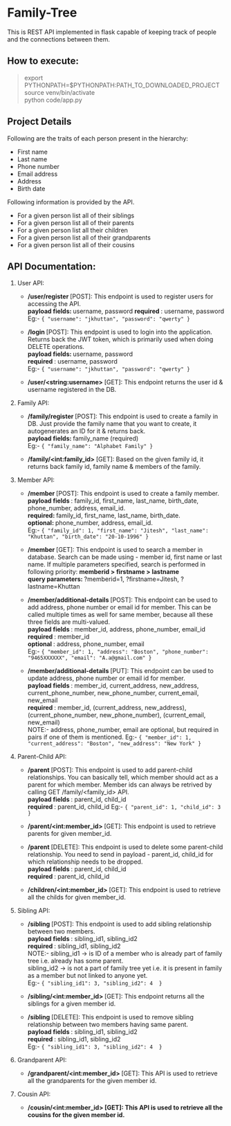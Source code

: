 # Family-Tree

This is REST API implemented in flask capable of keeping track of people and the connections between them.


## How to execute:
> export PYTHONPATH=$PYTHONPATH:PATH_TO_DOWNLOADED_PROJECT  
> source venv/bin/activate  
> python code/app.py  



## Project Details

Following are the traits of each person present in the hierarchy:
- First name
- Last name
- Phone number
- Email address
- Address
- Birth date

Following information is provided by the API.
- For a given person list all of their siblings
- For a given person list all of their parents
- For a given person list all their children
- For a given person list all of their grandparents
- For a given person list all of their cousins

## API Documentation:  

1. User API:
    - <b> /user/register </b> [POST]: This endpoint is used to register users for accessing the API.  
      <b> payload fields: </b> username, password
      <b> required </b>: username, password   
      Eg:- `{ "username": "jkhuttan", "password": "qwerty" }`

    - <b> /login </b> [POST]: This endpoint is used to login into the application. Returns back the JWT token, which is primarily used when doing DELETE operations.  
      <b> payload fields: </b> username, password  
      <b> required </b>: username, password  
      Eg:- `{ "username": "jkhuttan", "password": "qwerty" }`

    - <b> /user/\<string:username\> </b> [GET]: This endpoint returns the user id & username registered in the DB.
  
2. Family API:
    - <b> /family/register </b> [POST]: This endpoint is used to create a family in DB. Just provide the family name that you want to create, it autogenerates an ID for it & returns back.  
      <b> payload fields: </b> family_name (required)  
      Eg:- `{ "family_name": "Alphabet Family" }`  

    - <b> /family/\<int:family_id\> </b> [GET]: Based on the given family id, it returns back family id, family name & members of the family.  
  
3. Member API:
    - <b> /member </b> [POST]: This endpoint is used to create a family member.  
      <b> payload fields </b>: family_id, first_name, last_name, birth_date, phone_number, address, email_id.  
      <b> required: </b> family_id, first_name, last_name, birth_date.  
      <b> optional: </b> phone_number, address, email_id.  
      Eg:- `{
        "family_id": 1,
        "first_name": "Jitesh",
        "last_name": "Khuttan",
        "birth_date": "20-10-1996"
      }`

    - <b> /member </b> [GET]: This endpoint is used to search a member in database. Search can be made using - member id, first name or last name.
      If multiple parameters specified, search is performed in following priority: <b> memberid > firstname > lastname </b>   
      <b> query parameters: </b> ?memberid=1, ?firstname=Jitesh, ?lastname=Khuttan

    - <b> /member/additional-details </b> [POST]: This endpoint can be used to add address, phone number or email id for member. This can be called multiple times as well for same member, because all these three fields are multi-valued.  
      <b> payload fields </b>: member_id, address, phone_number, email_id  
      <b> required </b>: member_id  
      <b> optional </b>: address, phone_number, email  
      Eg:- `{
          "member_id": 1,
          "address": "Boston",
          "phone_number": "9465XXXXXX",
          "email": "A.a@gmail.com"
      }`

     - <b> /member/additional-details </b> [PUT]: This endpoint can be used to update address, phone number or email id for member.  
       <b> payload fields </b>: member_id, current_address, new_address, current_phone_number, new_phone_number, current_email, new_email  
       <b> required </b>: member_id, (current_address, new_address), (current_phone_number, new_phone_number), (current_email, new_email)  
       NOTE:- address, phone_number, email are optional, but required in pairs if one of them is mentioned.
       Eg:- `{
          "member_id": 1,
          "current_address": "Boston",
          "new_address": "New York"
      }`
    
4. Parent-Child API:
    - <b> /parent </b> [POST]: This endpoint is used to add parent-child relationships. You can basically tell, which member should act as a parent for which member. Member ids can always be retrived by calling GET /family/<family_id> API.  
       <b> payload fields </b>: parent_id, child_id  
       <b> required </b>: parent_id, child_id
       Eg:- `{
          "parent_id": 1,
          "child_id": 3
      }`

    - <b> /parent/\<int:member_id\> </b> [GET]: This endpoint is used to retrieve parents for given member_id.  
    - <b> /parent </b> [DELETE]: This endpoint is used to delete some parent-child relationship. You need to send in payload - parent_id, child_id for which relationship needs to be dropped.  
      <b> payload fields </b>: parent_id, child_id  
      <b> required </b>: parent_id, child_id  
    - <b> /children/\<int:member_id\> </b> [GET]: This endpoint is used to retrieve all the childs for given member_id. 
  
5. Sibling API:
    - <b> /sibling </b> [POST]: This endpoint is used to add sibling relationship between two members.  
      <b> payload fields </b>: sibling_id1, sibling_id2  
      <b> required </b>: sibling_id1, sibling_id2  
      NOTE:- sibling_id1 -> is ID of a member who is already part of family tree i.e. already has some parent.  
             sibling_id2 -> is not a part of family tree yet i.e. it is present in family as a member but not linked to anyone yet.    
      Eg:- `{
          "sibling_id1": 3,
          "sibling_id2": 4 
      }`

    - <b> /sibling/\<int:member_id\> </b> [GET]: This endpoint returns all the siblings for a given member id.  
    - <b> /sibling </b> [DELETE]: This endpoint is used to remove sibling relationship between two members having same parent.  
      <b> payload fields </b>: sibling_id1, sibling_id2  
      <b> required </b>: sibling_id1, sibling_id2  
      Eg:- `{
          "sibling_id1": 3,
          "sibling_id2": 4 
      }`
    
    
6. Grandparent API:
    - <b> /grandparent/\<int:member_id\> </b> [GET]: This API is used to retrieve all the grandparents for the given member id.
  
7. Cousin API:
    - <b> /cousin/\<int:member_id\> [GET]: This API is used to retrieve all the cousins for the given member id.
